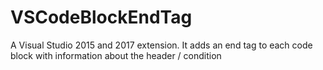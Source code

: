 # VSCodeBlockEndTag
A Visual Studio 2015 and 2017 extension. It adds an end tag to each code block with information about the header / condition
